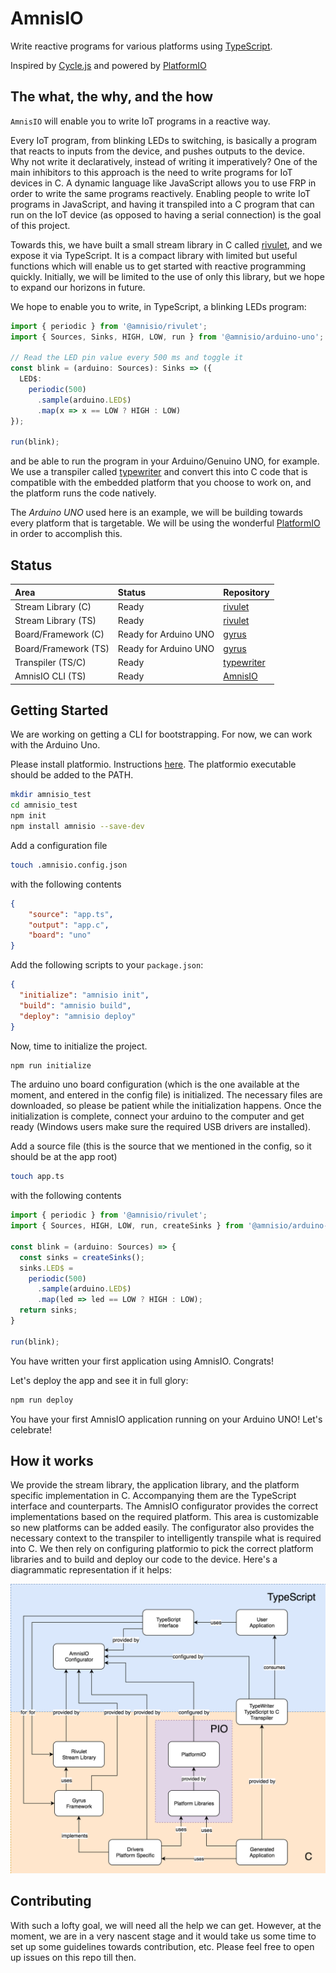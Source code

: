 # AmnisIO

Write reactive programs for various platforms using [TypeScript](https://www.typescriptlang.org/).

Inspired by [Cycle.js](http://cycle.js.org/) and powered by [PlatformIO](http://platformio.org/)

## The what, the why, and the how

`AmnisIO` will enable you to write IoT programs in a reactive way.

Every IoT program, from blinking LEDs to switching, is basically a program that reacts to inputs from the device, and pushes outputs to the device. Why not write it declaratively, instead of writing it imperatively? One of the main inhibitors to this approach is the need to write programs for IoT devices in C. A dynamic language like JavaScript allows you to use FRP in order to write the same programs reactively. Enabling people to write IoT programs in JavaScript, and having it transpiled into a C program that can run on the IoT device (as opposed to having a serial connection) is the goal of this project.

Towards this, we have built a small stream library in C called [rivulet](https://github.com/AmnisIO/rivulet), and we expose it via TypeScript. It is a compact library with limited but useful functions which will enable us to get started with reactive programming quickly. Initially, we will be limited to the use of only this library, but we hope to expand our horizons in future.

We hope to enable you to write, in TypeScript, a blinking LEDs program:
```ts
import { periodic } from '@amnisio/rivulet';
import { Sources, Sinks, HIGH, LOW, run } from '@amnisio/arduino-uno';

// Read the LED pin value every 500 ms and toggle it
const blink = (arduino: Sources): Sinks => ({
  LED$:
    periodic(500)
      .sample(arduino.LED$)
      .map(x => x == LOW ? HIGH : LOW)
});

run(blink);

```
and be able to run the program in your Arduino/Genuino UNO, for example. We use a transpiler called [typewriter](https://github.com/AmnisIO/typewriter) and convert this into C code that is compatible with the embedded platform that you choose to work on, and the platform runs the code natively.

The *Arduino UNO* used here is an example, we will be building towards every platform that is targetable. We will be using the wonderful [PlatformIO](https://github.com/platformio/platformio) in order to accomplish this.

## Status

| Area | Status | Repository |
| :--- | :--- | :--- |
| Stream Library (C) | Ready | [rivulet](https://github.com/AmnisIO/rivulet) |
| Stream Library (TS) | Ready | [rivulet](https://github.com/AmnisIO/packages/tree/master/rivulet) |
| Board/Framework (C) | Ready for Arduino UNO | [gyrus](https://github.com/AmnisIO/gyrus/tree/master/arduino_uno) |
| Board/Framework (TS) | Ready for Arduino UNO | [gyrus](https://github.com/AmnisIO/packages/tree/master/arduino-uno) |
| Transpiler (TS/C) | Ready | [typewriter](https://github.com/AmnisIO/typewriter) |
| AmnisIO CLI (TS) | Ready | [AmnisIO](https://github.com/AmnisIO/AmnisIO) |

## Getting Started

We are working on getting a CLI for bootstrapping. For now, we can work with the Arduino Uno.

Please install platformio. Instructions [here](http://docs.platformio.org/en/latest/installation.html).
The platformio executable should be added to the PATH.

```bash
mkdir amnisio_test
cd amnisio_test
npm init
npm install amnisio --save-dev
```

Add a configuration file
```bash
touch .amnisio.config.json
```
with the following contents
```json
{
    "source": "app.ts",
    "output": "app.c",
    "board": "uno"
}
```

Add the following scripts to your `package.json`:
```json
{
  "initialize": "amnisio init",
  "build": "amnisio build",
  "deploy": "amnisio deploy"
}
```

Now, time to initialize the project.
```bash
npm run initialize
```
The arduino uno board configuration (which is the one available at the moment, and entered in the config file) is initialized. The necessary files are downloaded, so please be patient while the initialization happens. Once the initialization is complete, connect your arduino to the computer and get ready (Windows users make sure the required USB drivers are installed).

Add a source file (this is the source that we mentioned in the config, so it should be at the app root)
```bash
touch app.ts
```
with the following contents
```ts
import { periodic } from '@amnisio/rivulet';
import { Sources, HIGH, LOW, run, createSinks } from '@amnisio/arduino-uno';

const blink = (arduino: Sources) => {
  const sinks = createSinks();
  sinks.LED$ =
    periodic(500)
      .sample(arduino.LED$)
      .map(led => led == LOW ? HIGH : LOW);
  return sinks;
}

run(blink);
```
You have written your first application using AmnisIO. Congrats!

Let's deploy the app and see it in full glory:
```bash
npm run deploy
```

You have your first AmnisIO application running on your Arduino UNO! Let's celebrate!

## How it works

We provide the stream library, the application library, and the platform specific implementation in C. Accompanying them are the TypeScript interface and counterparts. The AmnisIO configurator provides the correct implementations based on the required platform. This area is customizable so new platforms can be added easily. The configurator also provides the necessary context to the transpiler to intelligently transpile what is required into C. We then rely on configuring platformio to pick the correct platform libraries and to build and deploy our code to the device. Here's a diagrammatic representation if it helps:

![amnisio-architecture](amnisio-architecture.png)

## Contributing

With such a lofty goal, we will need all the help we can get. However, at the moment, we are in a very nascent stage and it would take us some time to set up some guidelines towards contribution, etc. Please feel free to open up issues on this repo till then.
